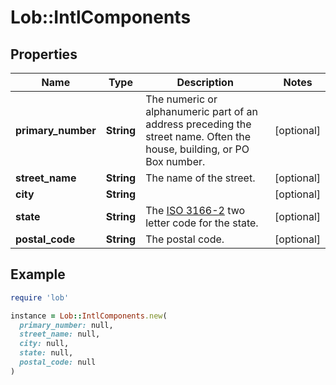 # Lob::IntlComponents

## Properties

| Name | Type | Description | Notes |
| ---- | ---- | ----------- | ----- |
| **primary_number** | **String** | The numeric or alphanumeric part of an address preceding the street name. Often the house, building, or PO Box number. | [optional] |
| **street_name** | **String** | The name of the street. | [optional] |
| **city** | **String** |  | [optional] |
| **state** | **String** | The [ISO 3166-2](https://en.wikipedia.org/wiki/ISO_3166-2) two letter code for the state.  | [optional] |
| **postal_code** | **String** | The postal code. | [optional] |

## Example

```ruby
require 'lob'

instance = Lob::IntlComponents.new(
  primary_number: null,
  street_name: null,
  city: null,
  state: null,
  postal_code: null
)
```

